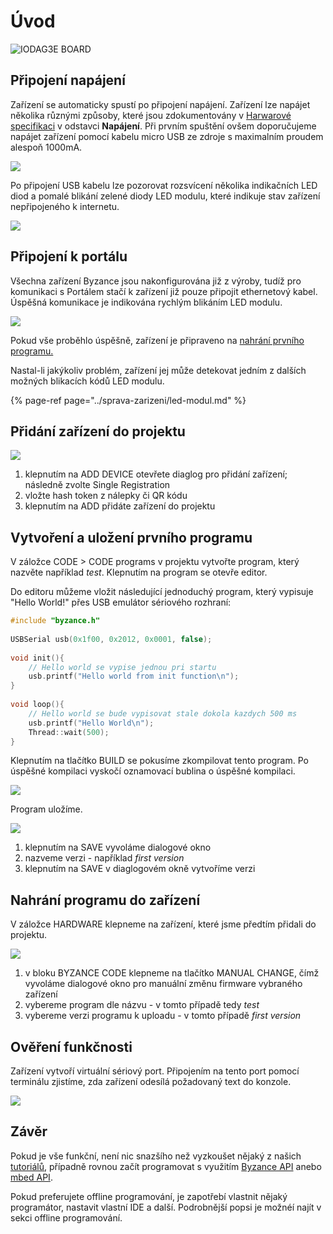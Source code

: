 # Úvod

![IODAG3E BOARD](../../.gitbook/assets/ioda_board_500.png)

## Připojení napájení

Zařízení se automaticky spustí po připojení napájení. Zařízení lze napájet několika různými způsoby, které jsou zdokumentovány v [Harwarové specifikaci](../hardware/zakladni-jednotky/iodag3e/#moznosti-napajeni) v odstavci **Napájení**. Při prvním spuštění ovšem doporučujeme napájet zařízení pomocí kabelu micro USB ze zdroje s maximalním proudem alespoň 1000mA.

![](../../.gitbook/assets/ioda_power_in.gif)

Po připojení USB kabelu lze pozorovat rozsvícení několika indikačních LED diod a  pomalé blikání zelené diody LED modulu, které indikuje stav zařízení nepřipojeného k internetu.

![](../../.gitbook/assets/disconnected.gif)

## Připojení k portálu

Všechna zařízení Byzance jsou nakonfigurována již z výroby, tudíž pro komunikaci s Portálem stačí k zařízení již pouze připojit ethernetový kabel. Úspěšná komunikace je indikována rychlým blikáním LED modulu.

![](../../.gitbook/assets/connected%20%281%29.gif)

Pokud vše proběhlo úspěšně, zařízení je připraveno na [nahrání prvního programu.](nahrani-prvniho-programu.md)

Nastal-li jakýkoliv problém, zařízení jej může detekovat jedním z dalších možných blikacích kódů LED modulu.

{% page-ref page="../sprava-zarizeni/led-modul.md" %}

## Přidání zařízení do projektu

![](../../.gitbook/assets/image.png)

1. klepnutím na ADD DEVICE otevřete diaglog pro přidání zařízení; následně zvolte Single Registration
2. vložte hash token z nálepky či QR kódu
3. klepnutím na ADD přidáte zařízení do projektu

## Vytvoření a uložení prvního programu

V záložce CODE &gt; CODE programs v projektu vytvořte program, který nazvěte například _test_. Klepnutím na program se otevře editor. 

Do editoru můžeme vložit následující jednoduchý program, který vypisuje "Hello World!" přes USB emulátor sériového rozhraní:

```cpp
#include "byzance.h"
​
USBSerial usb(0x1f00, 0x2012, 0x0001, false);
​
void init(){
    // Hello world se vypise jednou pri startu
    usb.printf("Hello world from init function\n");
}
​
void loop(){
    // Hello world se bude vypisovat stale dokola kazdych 500 ms
    usb.printf("Hello World\n");
    Thread::wait(500);
}
```

Klepnutím na tlačítko BUILD se pokusíme zkompilovat tento program. Po úspěšné kompilaci vyskočí oznamovací bublina o úspěšné kompilaci.

![](../../.gitbook/assets/image%20%285%29.png)

Program uložíme.

![](../../.gitbook/assets/image%20%281%29.png)

1. klepnutím na SAVE vyvoláme dialogové okno
2. nazveme verzi - například _first version_
3. klepnutím na SAVE v diaglogovém okně vytvoříme verzi

## Nahrání programu do zařízení

V záložce HARDWARE klepneme na zařízení, které jsme předtím přidali do projektu.

![](../../.gitbook/assets/image%20%282%29.png)

1. v bloku BYZANCE CODE klepneme na tlačítko MANUAL CHANGE, čímž vyvoláme dialogové okno pro manuální změnu firmware vybraného zařízení
2. vybereme program dle názvu - v tomto případě tedy _test_
3. vybereme verzi programu k uploadu - v tomto případě _first version_

## Ověření funkčnosti

Zařízení vytvoří virtuální sériový port. Připojením na tento port pomocí terminálu zjistíme, zda zařízení odesílá požadovaný text do konzole.

![](../../.gitbook/assets/image%20%283%29.png)

## Závěr

Pokud je vše funkční, není nic snazšího než vyzkoušet nějaký z našich [tutoriálů](../tutorialy/), případně rovnou začít programovat s využitím [Byzance API](../programovani-hw/byzance-hardware-api/) anebo [mbed API](../programovani-hw/mbed-api/). 

Pokud preferujete offline programování, je zapotřebí vlastnit nějaký programátor, nastavit vlastní IDE a další. Podrobnější popsi je možnéí najít v sekci offline programování.

